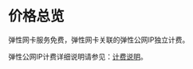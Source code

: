 # 价格总览

弹性网卡服务免费，弹性网卡关联的弹性公网IP独立计费。

弹性公网IP计费详细说明请参见：[计费说明](../../Elastic-IP/Pricing/Billing-Types.md)。
